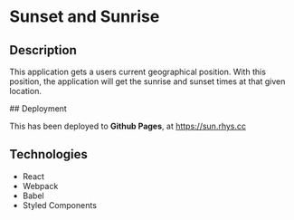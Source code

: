 # Sunset and Sunrise

## Description

This application gets a users current geographical position. With this position, the application will get the sunrise and sunset times at that given location.

## Deployment

This has been deployed to **Github Pages**, at https://sun.rhys.cc

## Technologies

- React
- Webpack
- Babel
- Styled Components

